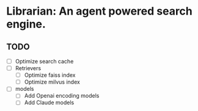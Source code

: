 # Librarian: An agent powered search engine.



## TODO
- [ ] Optimize search cache
- [ ] Retrievers
  - [ ] Optimize faiss index
  - [ ] Optimize milvus index
- [ ] models
  - [ ] Add Openai encoding models
  - [ ] Add Claude models
